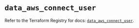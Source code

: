 # `data_aws_connect_user`

Refer to the Terraform Registry for docs: [`data_aws_connect_user`](https://registry.terraform.io/providers/hashicorp/aws/6.3.0/docs/data-sources/connect_user).
